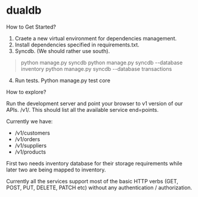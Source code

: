 dualdb
======

How to Get Started?

1. Craete a new virtual environment for dependencies management.
2. Install dependencies specified in requirements.txt. 
3. Syncdb. (We should rather use south).
> python manage.py syncdb
> python manage.py syncdb --database inventory
> python manage.py syncdb --database transactions
4. Run tests. Python manage.py test core

How to explore?

Run the development server and point your browser to v1 version of our APIs. /v1/. This should list all the available service end=points.

Currently we have:

* /v1/customers
* /v1/orders
* /v1/suppliers
* /v1/products

First two needs inventory database for their storage requirements while later two are being mapped to inventory.

Currently all the services support most of the basic HTTP verbs (GET, POST, PUT, DELETE, PATCH etc) without any authentication / authorization.
